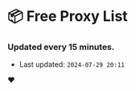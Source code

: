 # :package: Free Proxy List
### Updated every 15 minutes.

- Last updated: `2024-07-29 20:11`

:heart:
